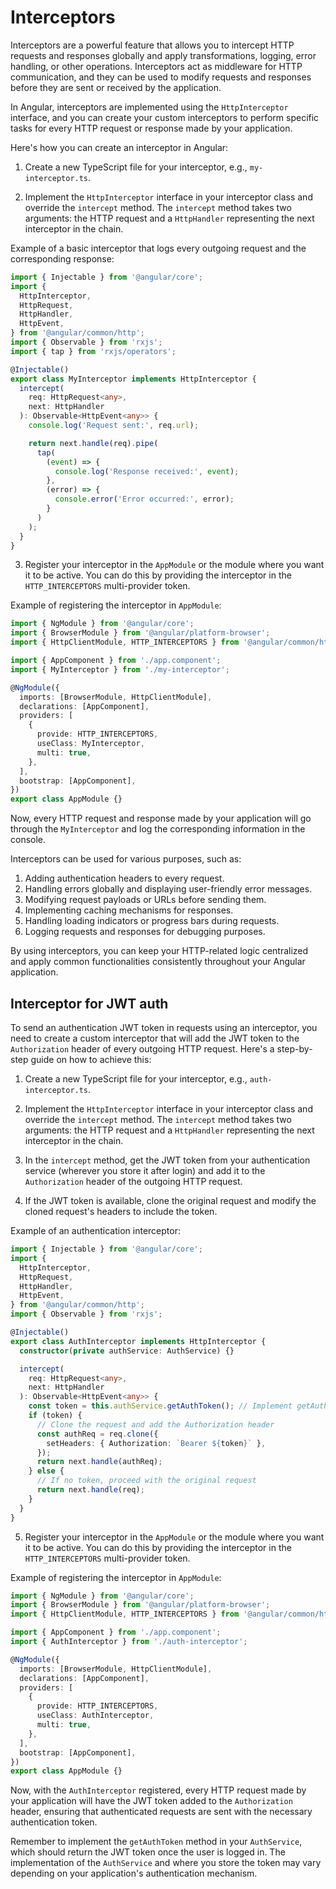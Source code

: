# Interceptors

Interceptors are a powerful feature that allows you to intercept HTTP requests and responses globally and apply transformations, logging, error handling, or other operations. Interceptors act as middleware for HTTP communication, and they can be used to modify requests and responses before they are sent or received by the application.

In Angular, interceptors are implemented using the `HttpInterceptor` interface, and you can create your custom interceptors to perform specific tasks for every HTTP request or response made by your application.

Here's how you can create an interceptor in Angular:

1. Create a new TypeScript file for your interceptor, e.g., `my-interceptor.ts`.

2. Implement the `HttpInterceptor` interface in your interceptor class and override the `intercept` method. The `intercept` method takes two arguments: the HTTP request and a `HttpHandler` representing the next interceptor in the chain.

Example of a basic interceptor that logs every outgoing request and the corresponding response:

```typescript
import { Injectable } from '@angular/core';
import {
  HttpInterceptor,
  HttpRequest,
  HttpHandler,
  HttpEvent,
} from '@angular/common/http';
import { Observable } from 'rxjs';
import { tap } from 'rxjs/operators';

@Injectable()
export class MyInterceptor implements HttpInterceptor {
  intercept(
    req: HttpRequest<any>,
    next: HttpHandler
  ): Observable<HttpEvent<any>> {
    console.log('Request sent:', req.url);

    return next.handle(req).pipe(
      tap(
        (event) => {
          console.log('Response received:', event);
        },
        (error) => {
          console.error('Error occurred:', error);
        }
      )
    );
  }
}
```

3. Register your interceptor in the `AppModule` or the module where you want it to be active. You can do this by providing the interceptor in the `HTTP_INTERCEPTORS` multi-provider token.

Example of registering the interceptor in `AppModule`:

```typescript
import { NgModule } from '@angular/core';
import { BrowserModule } from '@angular/platform-browser';
import { HttpClientModule, HTTP_INTERCEPTORS } from '@angular/common/http';

import { AppComponent } from './app.component';
import { MyInterceptor } from './my-interceptor';

@NgModule({
  imports: [BrowserModule, HttpClientModule],
  declarations: [AppComponent],
  providers: [
    {
      provide: HTTP_INTERCEPTORS,
      useClass: MyInterceptor,
      multi: true,
    },
  ],
  bootstrap: [AppComponent],
})
export class AppModule {}
```

Now, every HTTP request and response made by your application will go through the `MyInterceptor` and log the corresponding information in the console.

Interceptors can be used for various purposes, such as:

1. Adding authentication headers to every request.
2. Handling errors globally and displaying user-friendly error messages.
3. Modifying request payloads or URLs before sending them.
4. Implementing caching mechanisms for responses.
5. Handling loading indicators or progress bars during requests.
6. Logging requests and responses for debugging purposes.

By using interceptors, you can keep your HTTP-related logic centralized and apply common functionalities consistently throughout your Angular application.

## Interceptor for JWT auth

To send an authentication JWT token in requests using an interceptor, you need to create a custom interceptor that will add the JWT token to the `Authorization` header of every outgoing HTTP request. Here's a step-by-step guide on how to achieve this:

1. Create a new TypeScript file for your interceptor, e.g., `auth-interceptor.ts`.

2. Implement the `HttpInterceptor` interface in your interceptor class and override the `intercept` method. The `intercept` method takes two arguments: the HTTP request and a `HttpHandler` representing the next interceptor in the chain.

3. In the `intercept` method, get the JWT token from your authentication service (wherever you store it after login) and add it to the `Authorization` header of the outgoing HTTP request.

4. If the JWT token is available, clone the original request and modify the cloned request's headers to include the token.

Example of an authentication interceptor:

```typescript
import { Injectable } from '@angular/core';
import {
  HttpInterceptor,
  HttpRequest,
  HttpHandler,
  HttpEvent,
} from '@angular/common/http';
import { Observable } from 'rxjs';

@Injectable()
export class AuthInterceptor implements HttpInterceptor {
  constructor(private authService: AuthService) {}

  intercept(
    req: HttpRequest<any>,
    next: HttpHandler
  ): Observable<HttpEvent<any>> {
    const token = this.authService.getAuthToken(); // Implement getAuthToken in your AuthService
    if (token) {
      // Clone the request and add the Authorization header
      const authReq = req.clone({
        setHeaders: { Authorization: `Bearer ${token}` },
      });
      return next.handle(authReq);
    } else {
      // If no token, proceed with the original request
      return next.handle(req);
    }
  }
}
```

5. Register your interceptor in the `AppModule` or the module where you want it to be active. You can do this by providing the interceptor in the `HTTP_INTERCEPTORS` multi-provider token.

Example of registering the interceptor in `AppModule`:

```typescript
import { NgModule } from '@angular/core';
import { BrowserModule } from '@angular/platform-browser';
import { HttpClientModule, HTTP_INTERCEPTORS } from '@angular/common/http';

import { AppComponent } from './app.component';
import { AuthInterceptor } from './auth-interceptor';

@NgModule({
  imports: [BrowserModule, HttpClientModule],
  declarations: [AppComponent],
  providers: [
    {
      provide: HTTP_INTERCEPTORS,
      useClass: AuthInterceptor,
      multi: true,
    },
  ],
  bootstrap: [AppComponent],
})
export class AppModule {}
```

Now, with the `AuthInterceptor` registered, every HTTP request made by your application will have the JWT token added to the `Authorization` header, ensuring that authenticated requests are sent with the necessary authentication token.

Remember to implement the `getAuthToken` method in your `AuthService`, which should return the JWT token once the user is logged in. The implementation of the `AuthService` and where you store the token may vary depending on your application's authentication mechanism.
